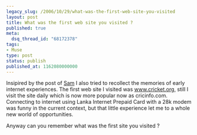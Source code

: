 ```yaml
---
legacy_slug: /2006/10/29/what-was-the-first-web-site-you-visited
layout: post
title: What was the first web site you visited ?
published: true
meta:
  dsq_thread_id: "68172378"
tags:
- Muse
type: post
status: publish
published_at: 1162080000000
---
```

Insipired by the post of <a href="http://unprotectedthoughts.com/2006/10/internet-and-me_28.cfm">Sam</a> I also tried to recollect the memories of early internet experiences. The first web site I visited was <a href="http://www.cricket.org">www.cricket.org</a>, still I visit the site daily which is now more popular now as cricinfo.com. Connecting to internet using Lanka Internet Prepaid Card with a 28k modem was funny in the current context, but that little experience let me to a whole new world of opportunities.

Anyway can you remember what was the first site you visited ?
